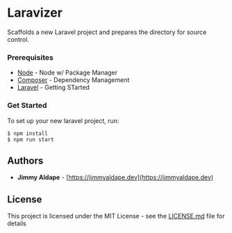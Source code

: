 # Laravizer
Scaffolds a new Laravel project and prepares the directory for source control.

### Prerequisites
* [Node](https://nodejs.org/en/) - Node w/ Package Manager
* [Composer](https://getcomposer.org/doc/) - Dependency Management
* [Laravel](https://laravel.com/docs/8.x/installation#getting-started-on-macos) - Getting STarted

### Get Started

To set up your new laravel project, run:
```
$ npm install
$ npm run start
```

## Authors

* **Jimmy Aldape** - [https://jimmyaldape.dev](https://jimmyaldape.dev)

## License

This project is licensed under the MIT License - see the [LICENSE.md](LICENSE.md) file for details
